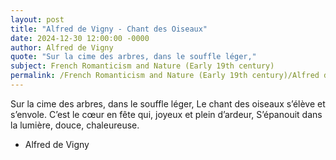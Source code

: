 ```yaml
---
layout: post
title: "Alfred de Vigny - Chant des Oiseaux"
date: 2024-12-30 12:00:00 -0000
author: Alfred de Vigny
quote: "Sur la cime des arbres, dans le souffle léger,"
subject: French Romanticism and Nature (Early 19th century)
permalink: /French Romanticism and Nature (Early 19th century)/Alfred de Vigny/Alfred de Vigny - Chant des Oiseaux
---
```


Sur la cime des arbres, dans le souffle léger,
Le chant des oiseaux s’élève et s’envole.
C’est le cœur en fête qui, joyeux et plein d’ardeur,
S’épanouit dans la lumière, douce, chaleureuse.

- Alfred de Vigny
